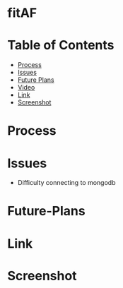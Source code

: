 # fitAF

# Table of Contents

* [Process](#Process)
* [Issues](#Issues)
* [Future Plans](#Future-Plans)
* [Video](#Video)
* [Link](#Link)
* [Screenshot](#Screenshot)

# Process


# Issues
 * Difficulty connecting to mongodb

# Future-Plans


# Link 

[]()

# Screenshot

![]()

![]()
